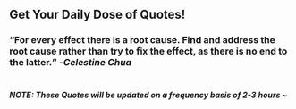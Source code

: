 ## Get Your Daily Dose of Quotes!
### <q>For every effect there is a root cause. Find and address the root cause rather than try to fix the effect, as there is no end to the latter.</q> -<em>Celestine Chua</em> <br><br>
##### NOTE: These Quotes will be updated on a frequency basis of 2-3 hours ~
